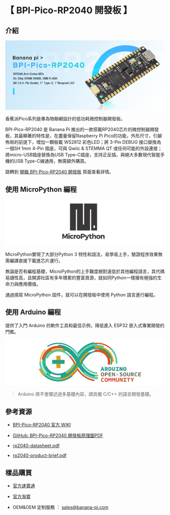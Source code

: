 # 【 BPI-Pico-RP2040 開發板 】

## 介紹

![](assets/images/BPI-Pico-RP2040.jpg)

香蕉派Pico系列是專為物聯網設計的低功耗微控制器開發板。

BPI-Pico-RP2040 是 Banana Pi 推出的一款搭載RP2040芯片的微控制器開發板，其最顯著的特性是，在盡量保留Raspberry Pi Pico的功能，外形尺寸，引腳佈局的前提下，增加一顆板載 WS2812 彩色LED；將 3-Pin DEBUG 接口替換為一個SH 1mm 4-Pin 插座，可與 Qwiic & STEMMA QT 或任何可能的外設連接；將micro-USB插座替換為USB Type-C插座，支持正反插，與絕大多數現代智能手機的USB Type-C線通用，無需額外購買。

跳轉到 [開箱 BPI-Pico-RP2040 開發板](Unboxing/Introduction.md) 頁面查看詳情。

## 使用 MicroPython 編程

![](assets/images/Mircopython.png)

MicroPython實現了大部分Python 3 特性和語法，易學易上手，驗證程序效果無需編譯直接下載進芯片運行。

無論是否有編程基礎，MicroPython的上手難度絕對遠低於其他編程語言，其代碼易讀性高，且開源社區有多年積累的豐富資源，就如同Python一樣擁有極強的生命力與應用價值。

通過燒寫 MicroPython 固件，就可以在開發板中使用 Python 語言進行編程。

## 使用 Arduino 編程

提供了入門 Arduino 的軟件工具和最佳示例，降低進入 ESP32 嵌入式專業開發的門檻。

![](assets/images/Arduino_logo_1200x350.png)

>Arduino 將不會闡述過多基礎內容，請具備 C/C++ 的語言開發基礎。

## 參考資源

- [BPI-Pico-RP2040 官方 WIKI](https://wiki.banana-pi.org/BPI-Pico-RP2040_%E5%BC%80%E5%8F%91%E6%9D%BF) 

- [GitHub: BPI-Pico-RP2040 開發板原理圖PDF](https://github.com/BPI-STEAM/BPI-Pico-RP2040-Doc/blob/main/BPI-Pico-RP2040-V0.2-SCH.pdf) 

- [rp2040-datasheet.pdf](https://datasheets.raspberrypi.com/rp2040/rp2040-datasheet.pdf)

- [rp2040-product-brief.pdf](https://datasheets.raspberrypi.com/rp2040/rp2040-product-brief.pdf)

## 樣品購買

- [官方速賣通]()

- [官方淘寶]()

- OEM&OEM 定制服務 ： sales@banana-pi.com